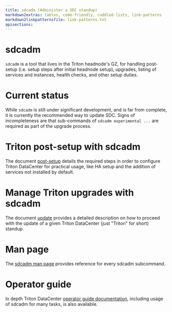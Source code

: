 ```yaml
---
title: sdcadm (Administer a SDC standup)
markdown2extras: tables, code-friendly, cuddled-lists, link-patterns
markdown2linkpatternsfile: link-patterns.txt
apisections:
---
```

<!--
    This Source Code Form is subject to the terms of the Mozilla Public
    License, v. 2.0. If a copy of the MPL was not distributed with this
    file, You can obtain one at http://mozilla.org/MPL/2.0/.
-->

<!--
    Copyright (c) 2017, Joyent, Inc.
-->

# sdcadm

`sdcadm` is a tool that lives in the Triton headnode's GZ, for
handling post-setup (i.e. setup steps after initial headnode setup),
upgrades, listing of services and instances, health checks, and other setup
duties.

# Current status

While `sdcadm` is still under significant development, and is far from complete,
it is currently the recommended way to update SDC. Signs of incompleteness are
that sub-commands of `sdcadm experimental ...` are required as part of the upgrade
process.

# Triton post-setup with sdcadm

The document [post-setup](./post-setup.md) details the required steps in order to
configure Triton DataCenter for practical usage, like HA setup and the
addition of services not installed by default.

# Manage Triton upgrades with sdcadm

The document [update](./update.md) provides a detailed description on how to
proceed with the update of a given Triton DataCenter (just "Triton" for
short) standup.

# Man page

The [sdcadm man page](../man/man1/sdcadm.1.ronn) provides reference for every
sdcadm subcommand.

# Operator guide

In depth Triton DataCenter [operator guide documentation](https://docs.joyent.com/private-cloud), including usage
of sdcadm for many tasks, is also available.
